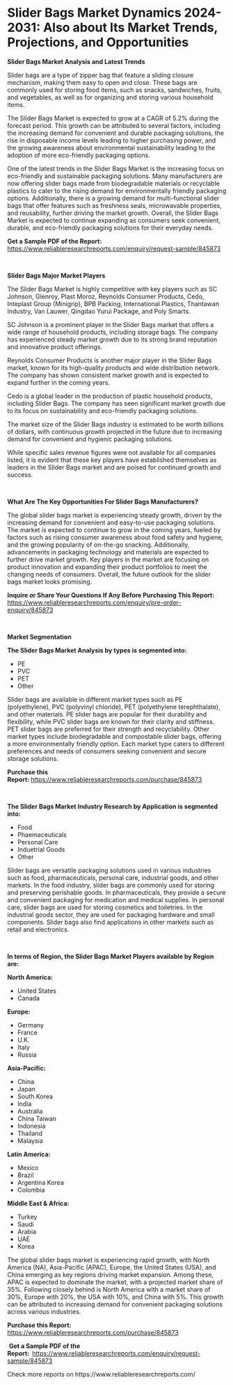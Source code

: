 <p><h1>Slider Bags Market Dynamics 2024-2031: Also about Its Market Trends, Projections, and Opportunities</h1></p><p><strong>Slider Bags Market Analysis and Latest Trends</strong></p>
<p><p>Slider bags are a type of zipper bag that feature a sliding closure mechanism, making them easy to open and close. These bags are commonly used for storing food items, such as snacks, sandwiches, fruits, and vegetables, as well as for organizing and storing various household items.</p><p>The Slider Bags Market is expected to grow at a CAGR of 5.2% during the forecast period. This growth can be attributed to several factors, including the increasing demand for convenient and durable packaging solutions, the rise in disposable income levels leading to higher purchasing power, and the growing awareness about environmental sustainability leading to the adoption of more eco-friendly packaging options.</p><p>One of the latest trends in the Slider Bags Market is the increasing focus on eco-friendly and sustainable packaging solutions. Many manufacturers are now offering slider bags made from biodegradable materials or recyclable plastics to cater to the rising demand for environmentally friendly packaging options. Additionally, there is a growing demand for multi-functional slider bags that offer features such as freshness seals, microwavable properties, and reusability, further driving the market growth. Overall, the Slider Bags Market is expected to continue expanding as consumers seek convenient, durable, and eco-friendly packaging solutions for their everyday needs.</p></p>
<p><strong>Get a Sample PDF of the Report:&nbsp;</strong> <a href="https://www.reliableresearchreports.com/enquiry/request-sample/845873">https://www.reliableresearchreports.com/enquiry/request-sample/845873</a></p>
<p>&nbsp;</p>
<p><strong>Slider Bags Major Market Players</strong></p>
<p><p>The Slider Bags Market is highly competitive with key players such as SC Johnson, Glenroy, Plast Moroz, Reynolds Consumer Products, Cedo, Inteplast Group (Minigrip), BPB Packing, International Plastics, Thantawan Industry, Van Lauwer, Qingdao Yurui Package, and Poly Smarts.</p><p>SC Johnson is a prominent player in the Slider Bags market that offers a wide range of household products, including storage bags. The company has experienced steady market growth due to its strong brand reputation and innovative product offerings.</p><p>Reynolds Consumer Products is another major player in the Slider Bags market, known for its high-quality products and wide distribution network. The company has shown consistent market growth and is expected to expand further in the coming years.</p><p>Cedo is a global leader in the production of plastic household products, including Slider Bags. The company has seen significant market growth due to its focus on sustainability and eco-friendly packaging solutions.</p><p>The market size of the Slider Bags industry is estimated to be worth billions of dollars, with continuous growth projected in the future due to increasing demand for convenient and hygienic packaging solutions.</p><p>While specific sales revenue figures were not available for all companies listed, it is evident that these key players have established themselves as leaders in the Slider Bags market and are poised for continued growth and success.</p></p>
<p>&nbsp;</p>
<p><strong>What Are The Key Opportunities For Slider Bags Manufacturers?</strong></p>
<p><p>The global slider bags market is experiencing steady growth, driven by the increasing demand for convenient and easy-to-use packaging solutions. The market is expected to continue to grow in the coming years, fueled by factors such as rising consumer awareness about food safety and hygiene, and the growing popularity of on-the-go snacking. Additionally, advancements in packaging technology and materials are expected to further drive market growth. Key players in the market are focusing on product innovation and expanding their product portfolios to meet the changing needs of consumers. Overall, the future outlook for the slider bags market looks promising.</p></p>
<p><strong>Inquire or Share Your Questions If Any Before Purchasing This Report:</strong> <a href="https://www.reliableresearchreports.com/enquiry/pre-order-enquiry/845873">https://www.reliableresearchreports.com/enquiry/pre-order-enquiry/845873</a></p>
<p>&nbsp;</p>
<p><strong>Market Segmentation</strong></p>
<p><strong>The Slider Bags Market Analysis by types is segmented into:</strong></p>
<p><ul><li>PE</li><li>PVC</li><li>PET</li><li>Other</li></ul></p>
<p><p>Slider bags are available in different market types such as PE (polyethylene), PVC (polyvinyl chloride), PET (polyethylene terephthalate), and other materials. PE slider bags are popular for their durability and flexibility, while PVC slider bags are known for their clarity and stiffness. PET slider bags are preferred for their strength and recyclability. Other market types include biodegradable and compostable slider bags, offering a more environmentally friendly option. Each market type caters to different preferences and needs of consumers seeking convenient and secure storage solutions.</p></p>
<p><strong>Purchase this Report:&nbsp;</strong><a href="https://www.reliableresearchreports.com/purchase/845873">https://www.reliableresearchreports.com/purchase/845873</a></p>
<p>&nbsp;</p>
<p><strong>The Slider Bags Market Industry Research by Application is segmented into:</strong></p>
<p><ul><li>Food</li><li>Phaemaceuticals</li><li>Personal Care</li><li>Induetrial Goods</li><li>Other</li></ul></p>
<p><p>Slider bags are versatile packaging solutions used in various industries such as food, pharmaceuticals, personal care, industrial goods, and other markets. In the food industry, slider bags are commonly used for storing and preserving perishable goods. In pharmaceuticals, they provide a secure and convenient packaging for medication and medical supplies. In personal care, slider bags are used for storing cosmetics and toiletries. In the industrial goods sector, they are used for packaging hardware and small components. Slider bags also find applications in other markets such as retail and electronics.</p></p>
<p>&nbsp;</p>
<p><strong>In terms of Region, the Slider Bags Market Players available by Region are:</strong></p>
<p>
    <p> <strong> North America: </strong>
        <ul>
            <li>United States</li>
            <li>Canada</li>
        </ul>
        </p> 
    <p> <strong> Europe: </strong>
        <ul>
            <li>Germany</li>
            <li>France</li>
            <li>U.K.</li>
            <li>Italy</li>
            <li>Russia</li>
        </ul>
        </p> 
    <p> <strong> Asia-Pacific: </strong>
        <ul>
            <li>China</li>
            <li>Japan</li>
            <li>South Korea</li>
            <li>India</li>
            <li>Australia</li>
            <li>China Taiwan</li>
            <li>Indonesia</li>
            <li>Thailand</li>
            <li>Malaysia</li>
        </ul>
        </p> 
    <p> <strong> Latin America: </strong>
        <ul>
            <li>Mexico</li>
            <li>Brazil</li>
            <li>Argentina Korea</li>
            <li>Colombia</li>
        </ul>
        </p> 
    <p> <strong> Middle East & Africa: </strong>
        <ul>
            <li>Turkey</li>
            <li>Saudi</li>
            <li>Arabia</li>
            <li>UAE</li>
            <li>Korea</li>
        </ul>
    </p>
    </p>
<p><p>The global slider bags market is experiencing rapid growth, with North America (NA), Asia-Pacific (APAC), Europe, the United States (USA), and China emerging as key regions driving market expansion. Among these, APAC is expected to dominate the market, with a projected market share of 35%. Following closely behind is North America with a market share of 30%, Europe with 20%, the USA with 10%, and China with 5%. This growth can be attributed to increasing demand for convenient packaging solutions across various industries.</p></p>
<p><strong>Purchase this Report: </strong><a href="https://www.reliableresearchreports.com/purchase/845873">https://www.reliableresearchreports.com/purchase/845873</a></p>
<p>&nbsp;<strong>Get a Sample PDF of the Report:&nbsp;&nbsp;</strong><a href="https://www.reliableresearchreports.com/enquiry/request-sample/845873">https://www.reliableresearchreports.com/enquiry/request-sample/845873</a></p>
<p><strong></strong></p>
<p>Check more reports on https://www.reliableresearchreports.com/</p>